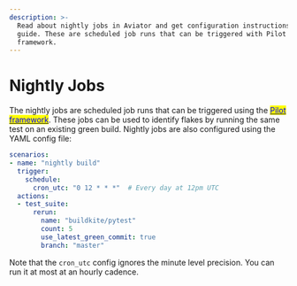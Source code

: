 ```yaml
---
description: >-
  Read about nightly jobs in Aviator and get configuration instructions in our
  guide. These are scheduled job runs that can be triggered with Pilot
  framework.
---
```


# Nightly Jobs

The nightly jobs are scheduled job runs that can be triggered using the [<mark style="color:blue;">Pilot framework</mark>](https://docs.aviator.co/reference/pilot-automated-actions). These jobs can be used to identify flakes by running the same test on an existing green build. Nightly jobs are also configured using the YAML config file:

```yaml
scenarios:
- name: "nightly build"
  trigger:
    schedule:
      cron_utc: "0 12 * * *"  # Every day at 12pm UTC
  actions:
  - test_suite:
      rerun:
        name: "buildkite/pytest"
        count: 5
        use_latest_green_commit: true
        branch: "master"
```

Note that the `cron_utc` config ignores the minute level precision. You can run it at most at an hourly cadence.
